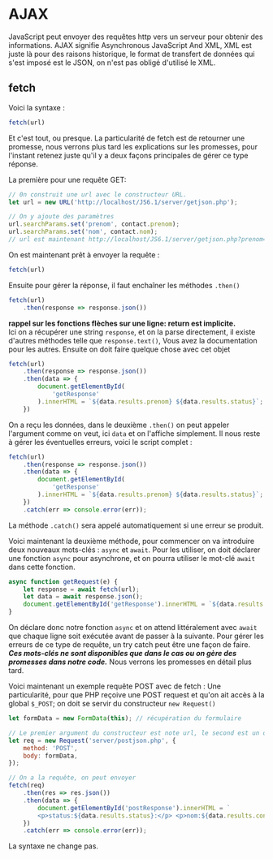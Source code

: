 # AJAX

JavaScript peut envoyer des requêtes http vers un serveur pour obtenir des informations.
AJAX signifie Asynchronous JavaScript And XML, XML est juste là pour des raisons historique, le format de transfert de données qui s'est imposé est le JSON, on n'est pas obligé d'utilisé le XML. 

## fetch
Voici la syntaxe :
```javascript
fetch(url)
```
Et c'est tout, ou presque.
La particularité de fetch est de retourner une promesse, nous verrons plus tard les explications sur les promesses, pour l'instant retenez juste qu'il y a deux façons principales de gérer ce type réponse.

La première pour une requête GET:
```javascript
// 0n construit une url avec le constructeur URL.
let url = new URL('http://localhost/JS6.1/server/getjson.php');

// On y ajoute des paramètres
url.searchParams.set('prenom', contact.prenom);
url.searchParams.set('nom', contact.nom);
// url est maintenant http://localhost/JS6.1/server/getjson.php?prenom=test&nom=test
```

On est maintenant prêt à envoyer la requête :
```javascript
fetch(url)
```

Ensuite pour gérer la réponse, il faut enchaîner les méthodes `.then()`
```javascript
fetch(url)
    .then(response => response.json())
```
**rappel sur les fonctions flèches sur une ligne: return est implicite.**  
Ici on a récupérer une string `response`, et on la parse directement, il existe d'autres méthodes telle que `response.text()`, Vous avez la documentation pour les autres.
Ensuite on doit faire quelque chose avec cet objet
```javascript
fetch(url)
    .then(response => response.json())
    .then(data => {
        document.getElementById(
            'getResponse'
        ).innerHTML = `${data.results.prenom} ${data.results.status}`;
    })
```
On a reçu les données, dans le deuxième `.then()` on peut appeler l'argument comme on veut, ici `data` et on l'affiche simplement.
Il nous reste à gérer les éventuelles erreurs, voici le script complet :
```javascript
fetch(url)
    .then(response => response.json())
    .then(data => {
        document.getElementById(
            'getResponse'
        ).innerHTML = `${data.results.prenom} ${data.results.status}`;
    })
    .catch(err => console.error(err));
```
La méthode `.catch()` sera appelé automatiquement si une erreur se produit.

Voici maintenant la deuxième méthode, pour commencer on va introduire deux nouveaux mots-clés : `async` et `await`.
Pour les utiliser, on doit déclarer une fonction `async` pour asynchrone, et on pourra utiliser le mot-clé `await` dans cette fonction.
```javascript
async function getRequest(e) {
    let response = await fetch(url);
    let data = await response.json();
    document.getElementById('getResponse').innerHTML = `${data.results.prenom} ${data.results.status}`; 
}
```
On déclare donc notre fonction `async` et on attend littéralement avec `await` que chaque ligne soit exécutée avant de passer à la suivante.
Pour gérer les erreurs de ce type de requête, un try catch peut être une façon de faire.
**_Ces mots-clés ne sont disponibles que dans le cas ou on gère des promesses dans notre code._**
Nous verrons les promesses en détail plus tard.


Voici maintenant un exemple requête POST avec de fetch :
Une particularité, pour que PHP reçoive une POST request et qu'on ait accès à la global `$_POST`; on doit se servir du constructeur `new Request()`
```javascript
let formData = new FormData(this); // récupération du formulaire

// Le premier argument du constructeur est note url, le second est un objet option
let req = new Request('server/postjson.php', {
    method: 'POST',
    body: formData,
});

// On a la requête, on peut envoyer
fetch(req)
    .then(res => res.json())
    .then(data => {
        document.getElementById('postResponse').innerHTML = `
        <p>status:${data.results.status}:</p> <p>nom:${data.results.contact.nom},</p><p>prenom: ${data.results.contact.prenom}</p>`;
    })
    .catch(err => console.error(err));
```
La syntaxe ne change pas.
